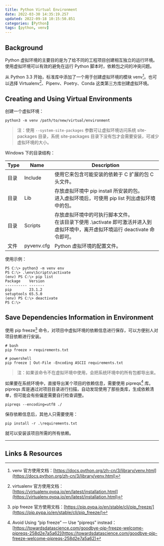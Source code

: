 ```yaml
---
title: Python Virtual Environment
date: 2022-03-30 14:35:19.257
updated: 2022-09-18 10:15:50.851
categories: [Python]
tags: [python, venv]
---
```


## Background

Python 虚拟环境的主要目的是为了给不同的工程项目创建相互独立的运行环境。使用虚拟环境可以有效的避免在运行 Python 脚本时，依赖包之间的冲突问题。

从 Python 3.3 开始，标准库中添加了一个用于创建虚拟环境的模块 venv[^1]。也可以选择 Virtualenv[^2]、Pipenv、Poetry、Conda 这类第三方库创建虚拟环境。

## Creating and Using Virtual Environments

创建一个虚拟环境：

```
python3 -m venv /path/to/new/virtual/environment
```

> 注：使用 `--system-site-packages` 参数可让虚拟环境访问系统 site-packages 目录，系统 site-packages 目录下没有包才会需要安装，可减少虚拟环境的大小。

Windows 下的目录结构：

| Type | Name       | Description                                                                                                                         |
| ---- | ---------- | ----------------------------------------------------------------------------------------------------------------------------------- |
| 目录 | Include    | 使用它来包含可能安装的依赖于 C 扩展的包 C 头文件。                                                                                  |
| 目录 | Lib        | 存放虚拟环境中 pip install 所安装的包。<br />进入虚拟环境后，可使用 pip list 列出虚拟环境中的包。                                   |
| 目录 | Scripts    | 存放虚拟环境中的可执行脚本文件。<br />在该目录下使用 .\\activate 即可激活并进入到虚拟环境中，离开虚拟环境运行 deactivate 命令即可。 |
| 文件 | pyvenv.cfg | Python 虚拟环境的配置文件。                                                                                                         |

使用示例：

```
PS C:\> python3 -m venv env
PS C:\> .\env\Scripts\activate
(env) PS C:\> pip list
Package    Version
---------- -------
pip        23.1.2
setuptools 65.5.0
(env) PS C:\> deactivate
PS C:\>
```

## Save Dependencies Information in Environment

使用 pip freeze[^3] 命令，对项目中虚拟环境的依赖信息进行保存，可以方便别人对项目依赖进行安装。

```
# bash
pip freeze > requirements.txt

# powershell
pip freeze | Out-File -Encoding ASCII requirements.txt
```

> 注：如果该命令不在虚拟环境中使用，会把系统环境中的所有包都导出来。

如果要在系统环境中，直接导出某个项目的依赖信息，需要使用 pipreqs[^4] 库。
pipreqs 库是通过对项目目录进行扫描，自动发现使用了那些类库，生成依赖清单，但可能会有些偏差需要自行检查调整。

```
pipreqs --encoding=utf8 ./
```

保存依赖信息后，其他人只需要使用：

```
pip install -r .\requirements.txt
```

就可以安装该项目所需的所有依赖。

---

## Links & Resources

<!-- Comments -->

[^1]: venv 官方使用文档：[https://docs.python.org/zh-cn/3/library/venv.html](https://docs.python.org/zh-cn/3/library/venv.html)
[^2]: virtualenv 官方使用文档：[https://virtualenv.pypa.io/en/latest/installation.html](https://virtualenv.pypa.io/en/latest/installation.html)
[^3]: pip freeze 官方使用文档：[https://pip.pypa.io/en/stable/cli/pip_freeze/](https://pip.pypa.io/en/stable/cli/pip_freeze/)
[^4]: Avoid Using “pip freeze” — Use “pipreqs” instead：[https://towardsdatascience.com/goodbye-pip-freeze-welcome-pipreqs-258d2e7a5a62](https://towardsdatascience.com/goodbye-pip-freeze-welcome-pipreqs-258d2e7a5a62)
